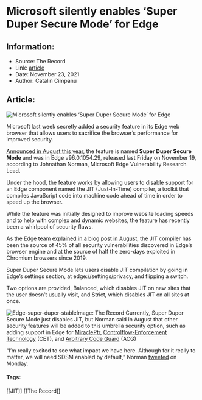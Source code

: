 # Microsoft silently enables ‘Super Duper Secure Mode’ for Edge
### 

## Information:
+ Source: The Record
+ Link: [article](https://therecord.media/microsoft-silently-enables-super-duper-secure-mode-for-edge/)
+ Date: November 23, 2021
+ Author: Catalin Cimpanu


## Article:
![Microsoft silently enables ‘Super Duper Secure Mode’ for Edge](https://therecord.media/wp-content/uploads/2021/06/Microsoft-Edge-1-e1628118995558.jpg)

Microsoft last week secretly added a security feature in its Edge web browser that allows users to sacrifice the browser’s performance for improved security.


[Announced in August this year](https://therecord.media/microsoft-announces-new-super-duper-secure-mode-for-edge/), the feature is named **Super Duper Secure Mode** and was in Edge v96.0.1054.29, released last Friday on November 19, according to Johnathan Norman, Microsoft Edge Vulnerability Research Lead.


Under the hood, the feature works by allowing users to disable support for an Edge component named the JIT (Just-In-Time) compiler, a toolkit that compiles JavaScript code into machine code ahead of time in order to speed up the browser.


While the feature was initially designed to improve website loading speeds and to help with complex and dynamic websites, the feature has recently been a whirlpool of security flaws.


As the Edge team [explained in a blog post in August](https://microsoftedge.github.io/edgevr/posts/Super-Duper-Secure-Mode/), the JIT compiler has been the source of 45% of all security vulnerabilities discovered in Edge’s browser engine and at the source of half the zero-days exploited in Chromium browsers since 2019.


Super Duper Secure Mode lets users disable JIT compilation by going in Edge’s settings section, at edge://settings/privacy, and flipping a switch.


Two options are provided, Balanced, which disables JIT on new sites that the user doesn’t usually visit, and Strict, which disables JIT on all sites at once.


![Edge-super-duper-stable](https://www-therecord.recfut.com/wp-content/uploads/2021/11/Edge-super-duper-stable-1024x530.png)Image: The Record
Currently, Super Duper Secure Mode just disables JIT, but Norman said in August that other security features will be added to this umbrella security option, such as adding support in Edge for [MiraclePtr](https://chromium.googlesource.com/chromium/src/+/ddc017f9569973a731a574be4199d8400616f5a5/base/memory/raw_ptr.md), [Controlflow-Enforcement Technology](https://software.intel.com/content/www/us/en/develop/articles/technical-look-control-flow-enforcement-technology.html) (CET), and [Arbitrary Code Guard](https://docs.microsoft.com/en-us/microsoft-365/security/defender-endpoint/exploit-protection-reference?view=o365-worldwide#arbitrary-code-guard) (ACG)


“I’m really excited to see what impact we have here. Although for it really to matter, we will need SDSM enabled by default,” Norman [tweeted](https://twitter.com/spoofyroot/status/1462871835813445635) on Monday.





#### Tags:
[[JIT]] [[The Record]]
